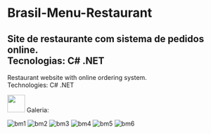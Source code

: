 # Brasil-Menu-Restaurant
Site de restaurante com sistema de pedidos online.<br>
Tecnologias: C# .NET
--
Restaurant website with online ordering system.<br>
Technologies: C# .NET 
<p><img src="https://img.icons8.com/plasticine/344/stack-of-photos.png" height="40em"> Galeria:</p>

![bm1](https://user-images.githubusercontent.com/76595905/151567244-4a0f1f8d-79b8-4993-9281-15a6e7e5befa.PNG)
![bm2](https://user-images.githubusercontent.com/76595905/151567264-daae1500-2835-4cb2-8712-3f65854f4710.PNG)
![bm3](https://user-images.githubusercontent.com/76595905/151567270-f35a06b4-ffed-45ab-b4ea-624525b198d9.PNG)
![bm4](https://user-images.githubusercontent.com/76595905/151567275-f52d9c09-a8af-4e81-a0c5-1c4608cafa5c.PNG)
![bm5](https://user-images.githubusercontent.com/76595905/151567294-b48b10b2-8807-4fc9-8469-5fa7655a705d.PNG)
![bm6](https://user-images.githubusercontent.com/76595905/151567302-f3788b94-1cf7-4637-8d81-e2880f7a73d9.PNG)
